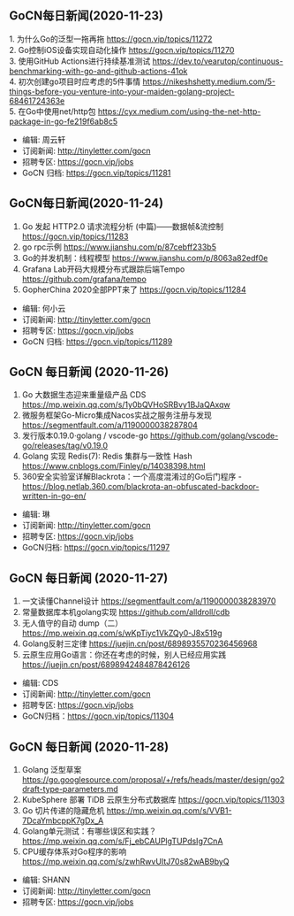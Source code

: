 
## GoCN每日新闻(2020-11-23)

1. 为什么Go的泛型一拖再拖 https://gocn.vip/topics/11272  
2. Go控制iOS设备实现自动化操作 https://gocn.vip/topics/11270  
3. 使用GitHub Actions进行持续基准测试 https://dev.to/vearutop/continuous-benchmarking-with-go-and-github-actions-41ok  
4. 初次创建go项目时应考虑的5件事情 https://nikeshshetty.medium.com/5-things-before-you-venture-into-your-maiden-golang-project-68461724363e  
5. 在Go中使用net/http包 https://cyx.medium.com/using-the-net-http-package-in-go-fe219f6ab8c5  

* 编辑: 周云轩  
* 订阅新闻: http://tinyletter.com/gocn  
* 招聘专区: https://gocn.vip/jobs  
* GoCN 归档: https://gocn.vip/topics/11281  

## GoCN每日新闻(2020-11-24)

1. Go 发起 HTTP2.0 请求流程分析 (中篇)——数据帧&流控制 https://gocn.vip/topics/11283
2. go rpc示例 https://www.jianshu.com/p/87cebff233b5
3. Go的并发机制：线程模型 https://www.jianshu.com/p/8063a82edf0e
4. Grafana Lab开码大规模分布式跟踪后端Tempo https://github.com/grafana/tempo
5. GopherChina 2020全部PPT来了 https://gocn.vip/topics/11284

* 编辑: 何小云
* 订阅新闻: http://tinyletter.com/gocn
* 招聘专区: https://gocn.vip/jobs
* GoCN 归档: https://gocn.vip/topics/11289

## GoCN 每日新闻 (2020-11-26)

1. Go 大数据生态迎来重量级产品 CDS https://mp.weixin.qq.com/s/1y0bQVHoSRBvy1BJaQAxqw
2. 微服务框架Go-Micro集成Nacos实战之服务注册与发现 https://segmentfault.com/a/1190000038287804
3. 发行版本0.19.0·golang / vscode-go https://github.com/golang/vscode-go/releases/tag/v0.19.0
4. Golang 实现 Redis(7): Redis 集群与一致性 Hash https://www.cnblogs.com/Finley/p/14038398.html
5. 360安全实验室详解Blackrota：一个高度混淆过的Go后门程序 - https://blog.netlab.360.com/blackrota-an-obfuscated-backdoor-written-in-go-en/

- 编辑: 琳 
- 订阅新闻: http://tinyletter.com/gocn
- 招聘专区: https://gocn.vip/jobs
- GoCN归档: https://gocn.vip/topics/11297

## GoCN 每日新闻 (2020-11-27)

1. 一文读懂Channel设计 https://segmentfault.com/a/1190000038283970
2. 常量数据库本机golang实现 https://github.com/alldroll/cdb
3. 无人值守的自动 dump（二） https://mp.weixin.qq.com/s/wKpTiyc1VkZQy0-J8x519g
4. Golang反射三定律 https://juejin.cn/post/6898935570236456968
5. 云原生应用Go语言：你还在考虑的时候，别人已经应用实践  https://juejin.cn/post/6898942484878426126

- 编辑: CDS 
- 订阅新闻: http://tinyletter.com/gocn
- 招聘专区: https://gocn.vip/jobs
- GoCN归档：https://gocn.vip/topics/11304

## GoCN 每日新闻 (2020-11-28)

1. Golang 泛型草案 https://go.googlesource.com/proposal/+/refs/heads/master/design/go2draft-type-parameters.md
2. KubeSphere 部署 TiDB 云原生分布式数据库 https://gocn.vip/topics/11303
3. Go 切片传递的隐藏危机 https://mp.weixin.qq.com/s/VVB1-7DcaYmbcppK7gDx_A
4. Golang单元测试：有哪些误区和实践？https://mp.weixin.qq.com/s/Fj_ebCAUPlgTUPdsIg7CnA
5. CPU缓存体系对Go程序的影响 https://mp.weixin.qq.com/s/zwhRwvUItJ70s82wAB9byQ

- 编辑: SHANN
- 订阅新闻: http://tinyletter.com/gocn
- 招聘专区: https://gocn.vip/jobs
